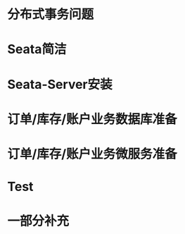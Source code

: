 # 分布式事务问题


# Seata简洁


# Seata-Server安装




# 订单/库存/账户业务数据库准备



# 订单/库存/账户业务微服务准备



# Test


# 一部分补充





































